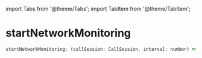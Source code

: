 import Tabs from '@theme/Tabs';
import TabItem from '@theme/TabItem';

# startNetworkMonitoring

```js
startNetworkMonitoring: (callSession: CallSession, interval: number) => void;
```